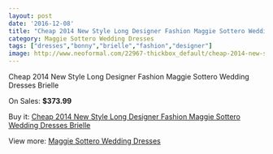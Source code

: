 ```yaml
---
layout: post
date: '2016-12-08'
title: "Cheap 2014 New Style Long Designer Fashion Maggie Sottero Wedding Dresses Brielle"
category: Maggie Sottero Wedding Dresses
tags: ["dresses","bonny","brielle","fashion","designer"]
image: http://www.neoformal.com/22967-thickbox_default/cheap-2014-new-style-long-designer-fashion-maggie-sottero-wedding-dresses-brielle.jpg
---
```

Cheap 2014 New Style Long Designer Fashion Maggie Sottero Wedding Dresses Brielle

On Sales: **$373.99**
<a href="https://www.neoformal.com/en/maggie-sottero-wedding-dresses-2014/7650-cheap-2014-new-style-long-designer-fashion-maggie-sottero-wedding-dresses-brielle.html"><amp-img layout="responsive" width="600" height="600" src="//www.neoformal.com/22967-thickbox_default/cheap-2014-new-style-long-designer-fashion-maggie-sottero-wedding-dresses-brielle.jpg" alt="Cheap 2014 New Style Long Designer Fashion Maggie Sottero Wedding Dresses Brielle 0" /></a>
<a href="https://www.neoformal.com/en/maggie-sottero-wedding-dresses-2014/7650-cheap-2014-new-style-long-designer-fashion-maggie-sottero-wedding-dresses-brielle.html"><amp-img layout="responsive" width="600" height="600" src="//www.neoformal.com/22968-thickbox_default/cheap-2014-new-style-long-designer-fashion-maggie-sottero-wedding-dresses-brielle.jpg" alt="Cheap 2014 New Style Long Designer Fashion Maggie Sottero Wedding Dresses Brielle 1" /></a>

Buy it: [Cheap 2014 New Style Long Designer Fashion Maggie Sottero Wedding Dresses Brielle](https://www.neoformal.com/en/maggie-sottero-wedding-dresses-2014/7650-cheap-2014-new-style-long-designer-fashion-maggie-sottero-wedding-dresses-brielle.html "Cheap 2014 New Style Long Designer Fashion Maggie Sottero Wedding Dresses Brielle")

View more: [Maggie Sottero Wedding Dresses](https://www.neoformal.com/en/123-maggie-sottero-wedding-dresses-2014 "Maggie Sottero Wedding Dresses")